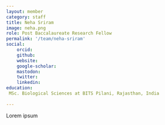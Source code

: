 ```yaml
---
layout: member
category: staff
title: Neha Sriram
image: neha.png
role: Post Baccalaureate Research Fellow
permalink: '/team/neha-sriram'
social:
    orcid: 
    github: 
    website: 
    google-scholar: 
    mastodon: 
    twitter: 
    linkedin: 
education:
 MSc. Biological Sciences at BITS Pilani, Rajasthan, India
 
---
```


Lorem ipsum
